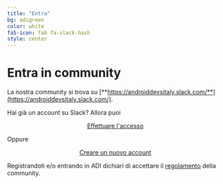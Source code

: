 ```yaml
---
title: "Entra"
bg: adigreen
color: white
fa5-icon: fab fa-slack-hash
style: center
---
```


# Entra in community

La nostra community si trova su [**https://androiddevsitaly.slack.com/**](https://androiddevsitaly.slack.com/).

Hai già un account su Slack? Allora puoi

<p align="center">
    <a class="red waves-effect waves-light btn-large" href="https://join.slack.com/t/androiddevsit/shared_invite/zt-192hvs8o5-rjluwaG1lPmOkb6v7d~z6A">
    <i class="material-icons left fab fa-slack-hash"></i> Effettuare l'accesso
    </a>
</p>

Oppure

<p align="center">
    <a class="red waves-effect waves-light btn-large" href="/enter">
    <i class="material-icons left fab fa-slack-hash"></i> Creare un nuovo account
    </a>
</p>

Registrandoti e/o entrando in ADI dichiari di accettare il [regolamento](#regolamento) della community.

